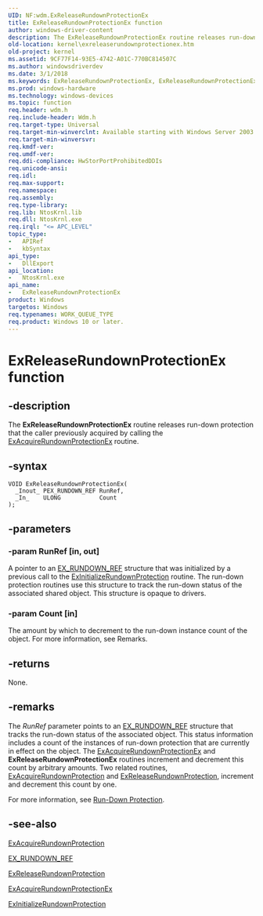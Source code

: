 ```yaml
---
UID: NF:wdm.ExReleaseRundownProtectionEx
title: ExReleaseRundownProtectionEx function
author: windows-driver-content
description: The ExReleaseRundownProtectionEx routine releases run-down protection that the caller previously acquired by calling the ExAcquireRundownProtectionEx routine.
old-location: kernel\exreleaserundownprotectionex.htm
old-project: kernel
ms.assetid: 9CF77F14-93E5-4742-A01C-770BC814507C
ms.author: windowsdriverdev
ms.date: 3/1/2018
ms.keywords: ExReleaseRundownProtectionEx, ExReleaseRundownProtectionEx routine [Kernel-Mode Driver Architecture], kernel.exreleaserundownprotectionex, wdm/ExReleaseRundownProtectionEx
ms.prod: windows-hardware
ms.technology: windows-devices
ms.topic: function
req.header: wdm.h
req.include-header: Wdm.h
req.target-type: Universal
req.target-min-winverclnt: Available starting with Windows Server 2003.
req.target-min-winversvr: 
req.kmdf-ver: 
req.umdf-ver: 
req.ddi-compliance: HwStorPortProhibitedDDIs
req.unicode-ansi: 
req.idl: 
req.max-support: 
req.namespace: 
req.assembly: 
req.type-library: 
req.lib: NtosKrnl.lib
req.dll: NtosKrnl.exe
req.irql: "<= APC_LEVEL"
topic_type:
-	APIRef
-	kbSyntax
api_type:
-	DllExport
api_location:
-	NtosKrnl.exe
api_name:
-	ExReleaseRundownProtectionEx
product: Windows
targetos: Windows
req.typenames: WORK_QUEUE_TYPE
req.product: Windows 10 or later.
---
```


# ExReleaseRundownProtectionEx function


## -description


The <b>ExReleaseRundownProtectionEx</b> routine releases run-down protection that the caller previously acquired by calling the <a href="..\wdm\nf-wdm-exacquirerundownprotectionex.md">ExAcquireRundownProtectionEx</a> routine.


## -syntax


````
VOID ExReleaseRundownProtectionEx(
  _Inout_ PEX_RUNDOWN_REF RunRef,
  _In_    ULONG           Count
);
````


## -parameters




### -param RunRef [in, out]

A pointer to an <a href="https://msdn.microsoft.com/library/windows/hardware/jj569379">EX_RUNDOWN_REF</a> structure that was initialized by a previous call to the  <a href="..\wdm\nf-wdm-exinitializerundownprotection.md">ExInitializeRundownProtection</a> routine. The run-down protection routines use this structure to track the run-down status of the associated shared object. This structure is opaque to drivers.


### -param Count [in]

The amount by which to decrement to the run-down instance count of the object. For more information, see Remarks.


## -returns



None.




## -remarks



The <i>RunRef</i> parameter points to an <a href="https://msdn.microsoft.com/library/windows/hardware/jj569379">EX_RUNDOWN_REF</a> structure that tracks the run-down status of the associated object. This status information includes a count of the instances of run-down protection that are currently in effect on the object. The <a href="..\wdm\nf-wdm-exacquirerundownprotectionex.md">ExAcquireRundownProtectionEx</a> and <b>ExReleaseRundownProtectionEx</b> routines increment and decrement this count by arbitrary amounts. Two related routines,  <a href="..\wdm\nf-wdm-exacquirerundownprotection.md">ExAcquireRundownProtection</a> and <a href="..\wdm\nf-wdm-exreleaserundownprotection.md">ExReleaseRundownProtection</a>, increment and decrement this count by one.

For more information, see <a href="https://msdn.microsoft.com/library/windows/hardware/jj569382">Run-Down Protection</a>.




## -see-also

<a href="..\wdm\nf-wdm-exacquirerundownprotection.md">ExAcquireRundownProtection</a>



<a href="https://msdn.microsoft.com/library/windows/hardware/jj569379">EX_RUNDOWN_REF</a>



<a href="..\wdm\nf-wdm-exreleaserundownprotection.md">ExReleaseRundownProtection</a>



<a href="..\wdm\nf-wdm-exacquirerundownprotectionex.md">ExAcquireRundownProtectionEx</a>



<a href="..\wdm\nf-wdm-exinitializerundownprotection.md">ExInitializeRundownProtection</a>



 

 


